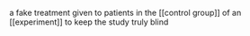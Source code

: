 a fake treatment given to patients in the [[control group]] of an [[experiment]] to keep the study truly blind